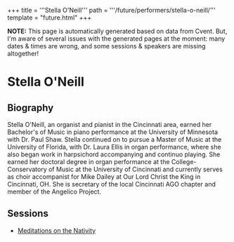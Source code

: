 +++
title = '''Stella O'Neill'''
path = '''/future/performers/stella-o-neill/'''
template = "future.html"
+++

<p class="todo">
<strong>NOTE:</strong> This page is automatically generated based on data from Cvent.
But, I'm aware of several issues with the generated pages at the moment:
many dates & times are wrong, and some sessions & speakers are missing altogether!
</p>

<h1>Stella O'Neill</h1>
<h2>Biography</h2>
<p>Stella O'Neill, an organist and pianist in the Cincinnati area, earned her Bachelor's of Music in piano performance at the University of Minnesota with Dr. Paul Shaw. Stella continued on to pursue a Master of Music at the University of Florida, with Dr. Laura Ellis in organ performance, where she also began work in harpsichord accompanying and continuo playing. She earned her doctoral degree in organ performance at the College-Conservatory of Music at the University of Cincinnati and currently serves as choir accompanist for Mike Dailey at Our Lord Christ the King in Cincinnati, OH. She is secretary of the local Cincinnati AGO chapter and member of the Angelico Project.  </p>
<h2>Sessions</h2>
<ul><li><a href="/future/sessions/meditations-on-the-nativity/">Meditations on the Nativity</a></li>

